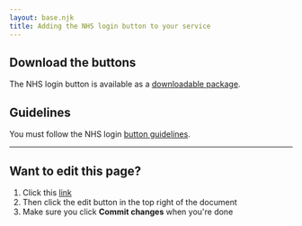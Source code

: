 ```yaml
---
layout: base.njk
title: Adding the NHS login button to your service
---
```


## Download the buttons

The NHS login button is available as a [downloadable package](https://github.com/nhsconnect/nhslogin/raw/master/NHS%20login%20buttons.zip).

## Guidelines

You must follow the NHS login [button guidelines](https://github.com/nhsconnect/nhslogin/raw/master/NHSloginbuttonguidelines.pdf).


***
## Want to edit this page?
1. Click this [link](https://github.com/faithmawi/nhs-dev-docs/blob/master/src/adding-buttons.md) 
2. Then click the edit button in the top right of the document
3. Make sure you click **Commit changes** when you're done